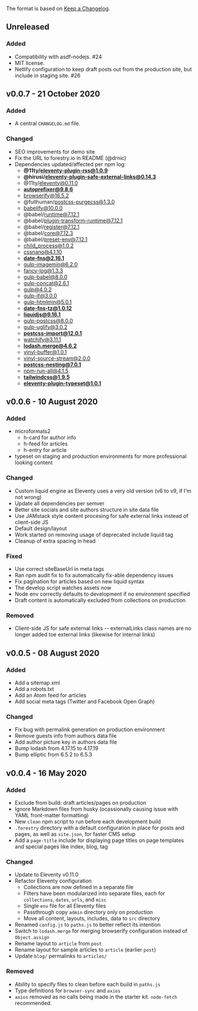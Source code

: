 The format is based on [Keep a Changelog](https://keepachangelog.com/en/1.0.0/).

## Unreleased

### Added

* Compatibility with asdf-nodejs. #24 
* MIT license.
* Netlify configuration to keep draft posts out from the production site, but include in staging site. #26

## v0.0.7 - 21 October 2020

### Added

* A central `CHANGELOG.md` file.

### Changed

* SEO improvements for demo site
* Fix the URL to forestry.io in README (@drnic)
* Dependencies updated/affected per npm log:
  * **@11ty/eleventy-plugin-rss@1.0.9**
  * **@hirusi/eleventy-plugin-safe-external-links@0.14.3**
  * @11ty/eleventy@0.11.0
  * **autoprefixer@9.8.6**
  * browserify@16.5.2
  * @fullhuman/postcss-purgecss@1.3.0
  * babelify@10.0.0
  * @babel/runtime@7.12.1
  * @babel/plugin-transform-runtime@7.12.1
  * @babel/register@7.12.1
  * @babel/core@7.12.3
  * @babel/preset-env@7.12.1
  * child_process@1.0.2
  * cssnano@4.1.10
  * **date-fns@2.16.1**
  * gulp-imagemin@6.2.0
  * fancy-log@1.3.3
  * gulp-babel@8.0.0
  * gulp-concat@2.6.1
  * gulp@4.0.2
  * gulp-if@3.0.0
  * gulp-htmlmin@5.0.1
  * **date-fns-tz@1.0.12**
  * **liquidjs@9.16.1**
  * gulp-postcss@8.0.0
  * gulp-uglify@3.0.2
  * **postcss-import@12.0.1**
  * watchify@3.11.1
  * **lodash.merge@4.6.2**
  * vinyl-buffer@1.0.1
  * vinyl-source-stream@2.0.0
  * **postcss-nesting@7.0.1**
  * npm-run-all@4.1.5
  * **tailwindcss@1.9.5**
  * **eleventy-plugin-typeset@1.0.1**

## v0.0.6 - 10 August 2020

### Added

* microformats2
  * h-card for author info
  * h-feed for articles
  * h-entry for article
* typeset on staging and production environments for more professional looking content

### Changed

* Custom liquid engine as Eleventy uses a very old version (v6 to v9, if I'm not wrong)
* Update all dependencies per semver
* Better site socials and site authors structure in site data file
* Use JAMstack style content procesing for safe external links instead of client-side JS
* Default design/layout
* Work started on removing usage of deprecated include liquid tag
* Cleanup of extra spacing in head

### Fixed
* Use correct siteBaseUrl in meta tags
* Ran npm audit fix to fix automatically fix-able dependency issues
* Fix pagination for articles based on new liquid syntax
* The develop script watches assets now
* Node env correctly defaults to development if no environment specified
* Draft content is automatically excluded from collections on production

### Removed

* Client-side JS for safe external links -- externalLinks class names are no longer added toe external links (likewise for internal links)

## v0.0.5 - 08 August 2020

### Added

- Add a sitemap.xml
- Add a robots.txt
- Add an Atom feed for articles
- Add social meta tags (Twitter and Facebook Open Graph)

### Changed

- Fix bug with permalink generation on production environment
- Remove guests info from authors data file
- Add author picture key in authors data file
- Bump lodash from 4.17.15 to 4.17.19
- Bump elliptic from 6.5.2 to 6.5.3

## v0.0.4 - 16 May 2020

### Added

- Exclude from build: draft articles/pages on production
- Ignore Markdown files from husky (ocassionally causing issue with YAML front-matter formatting)
- New `clean` npm script to run before each development build
- `.forestry` directory with a default configuration in place for posts and pages, as well as `site.json`, for faster CMS setup
- Add a `page-title` include for displaying page titles on page templates and special pages like index, blog, tag

### Changed

- Update to Eleventy v0.11.0
- Refactor Eleventy configuration
  - Collections are now defined in a separate file
  - Filters have been modularized into separate files, each for `collections`, `dates`, `urls`, and `misc`
  - Single `env` file for all Eleventy files
  - Passthrough copy `admin` directory only on production
  - Move all content, layouts, includes, data to `src` directory
- Renamed `config.js` to `paths.js` to better reflect its intention
- Switch to `lodash.merge` for merging browserify configuration instead of `Object.assign`
- Rename layout to `article` from `post`
- Rename layout for sample articles to `article` (earlier `post`)
- Update `blog/` permalinks to `articles/`

### Removed
- Ability to specify files to clean before each build in `paths.js`
- Type definitions for `browser-sync` and `axios`
- `axios` removed as no calls being made in the starter kit. `node-fetch` recommended.
